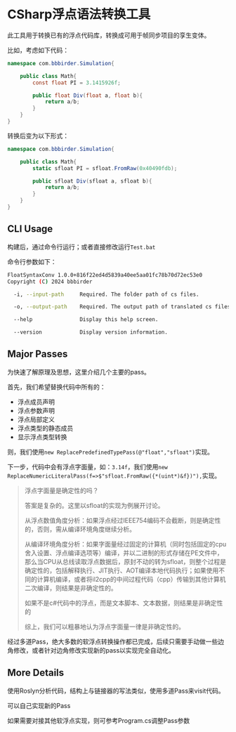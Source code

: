 # CSharp浮点语法转换工具

此工具用于转换已有的浮点代码库，转换成可用于帧同步项目的孪生变体。

比如，考虑如下代码：

```csharp
namespace com.bbbirder.Simulation{

    public class Math{
        const float PI = 3.1415926f;

        public float Div(float a, float b){
            return a/b;
        }
    }
}
```
转换后变为以下形式：

```csharp
namespace com.bbbirder.Simulation{

    public class Math{
        static sfloat PI = sfloat.FromRaw(0x40490fdb);

        public sfloat Div(sfloat a, sfloat b){
            return a/b;
        }
    }
}
```
## CLI Usage
构建后，通过命令行运行；或者直接修改运行`Test.bat`

命令行参数如下：
```bash
FloatSyntaxConv 1.0.0+816f22ed4d5839a40ee5aa01fc78b70d72ec53e0
Copyright (C) 2024 bbbirder

  -i, --input-path     Required. The folder path of cs files.

  -o, --output-path    Required. The output path of translated cs files.

  --help               Display this help screen.

  --version            Display version information.
```

## Major Passes

为快速了解原理及思想，这里介绍几个主要的pass。

首先，我们希望替换代码中所有的：
* 浮点成员声明
* 浮点参数声明
* 浮点局部定义
* 浮点类型的静态成员
* 显示浮点类型转换

则，我们使用`new ReplacePredefinedTypePass(@"float","sfloat")`实现。

下一步，代码中会有浮点字面量，如：`3.14f`，我们使用`new ReplaceNumericLiteralPass(f=>$"sfloat.FromRaw({*(uint*)&f})"),`实现。

> 浮点字面量是确定性的吗？
> 
> 答案是复杂的。这里以sfloat的实现为例展开讨论。
> 
> 从浮点数值角度分析：如果浮点经过IEEE754编码不会截断，则是确定性的，否则，需从编译环境角度继续分析。
> 
> 从编译环境角度分析：如果字面量经过固定的计算机（同时包括固定的cpu舍入设置、浮点编译选项等）编译，并以二进制的形式存储在PE文件中，那么当CPU从总线读取浮点数据后，原封不动的转为sfloat，则整个过程是确定性的，包括解释执行、JIT执行、AOT编译本地代码执行；如果使用不同的计算机编译，或者将il2cpp的中间过程代码（cpp）传输到其他计算机二次编译，则结果是非确定性的。
>
> 如果不是c#代码中的浮点，而是文本脚本、文本数据，则结果是非确定性的
>
> 综上，我们可以粗暴地认为浮点字面量一律是非确定性的。

经过多道Pass，绝大多数的软浮点转换操作都已完成，后续只需要手动做一些边角修改，或者针对边角修改实现新的pass以实现完全自动化。

## More Details

使用Roslyn分析代码，结构上与链接器的写法类似，使用多道Pass来visit代码。

可以自己实现新的Pass

如果需要对接其他软浮点实现，则可参考Program.cs调整Pass参数
